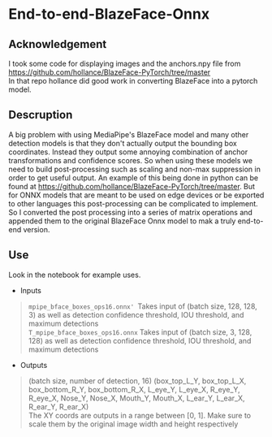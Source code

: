 # End-to-end-BlazeFace-Onnx
## Acknowledgement
I took some code for displaying images and the anchors.npy file from https://github.com/hollance/BlazeFace-PyTorch/tree/master <br>
In that repo hollance did good work in converting BlazeFace into a pytorch model.

## Descruption
A big problem with using MediaPipe's BlazeFace model and many other detection models is that they don't actually output the bounding box coordinates. Instead they output some annoying combination of anchor transformations and confidence scores. 
So when using these models we need to build post-processing such as scaling and non-max suppression in order to get useful output. An example of this being done in python can be found at https://github.com/hollance/BlazeFace-PyTorch/tree/master.
But for ONNX models that are meant to be used on edge devices or be exported to other languages this post-processing can be complicated to implement. So I converted the post processing into a series of matrix operations and appended them to the original BlazeFace Onnx model to mak a truly end-to-end version.

## Use
Look in the notebook for example uses.
* Inputs
> ``mpipe_bface_boxes_ops16.onnx' ``Takes input of (batch size, 128, 128, 3) as well as detection confidence threshold, IOU threshold, and maximum detections <br>
> ``T_mpipe_bface_boxes_ops16.onnx`` Takes input of (batch size, 3, 128, 128) as well as detection confidence threshold, IOU threshold, and maximum detections <br>
* Outputs
> (batch size, number of detection, 16)
> (box_top_L_Y, box_top_L_X, box_bottom_R_Y, box_bottom_R_X, L_eye_Y, L_eye_X, R_eye_Y, R_eye_X, Nose_Y, Nose_X, Mouth_Y, Mouth_X, L_ear_Y, L_ear_X, R_ear_Y, R_ear_X)<br>
> The XY coords are outputs in a range between [0, 1]. Make sure to scale them by the original image width and height respectively<br>

